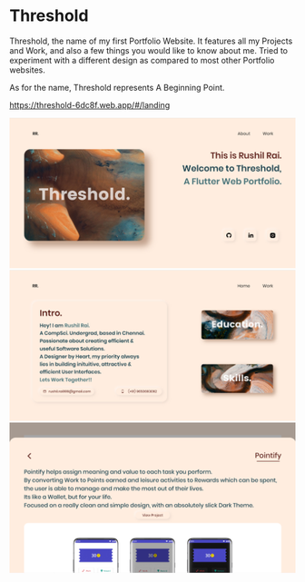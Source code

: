 # Threshold
Threshold, the name of my first Portfolio Website. 
It features all my Projects and Work, and also a few things you would like to know about me. 
Tried to experiment with a different design as compared to most other Portfolio websites.

As for the name, Threshold represents A Beginning Point.

https://threshold-6dc8f.web.app/#/landing

<img src="threshold/assets/images/workbg/threshold/ss1.png" width=800>


<img src="threshold/assets/images/workbg/threshold/ss2.png" width=800>


<img src="threshold/assets/images/workbg/threshold/ss3.png" width=800>
